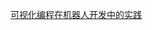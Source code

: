 [可视化编程在机器人开发中的实践](http://note.youdao.com/noteshare?id=4e8ab52276b182dc52e38d13c2bb3c5b&sub=C7EAD58D51DC427991FCAEE482B3C99A)
